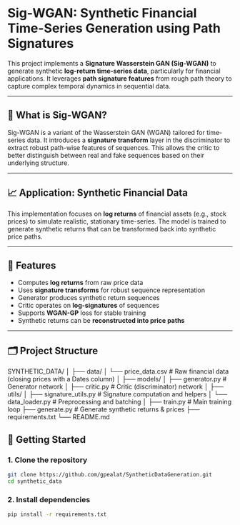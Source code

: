 # Sig-WGAN: Synthetic Financial Time-Series Generation using Path Signatures

This project implements a **Signature Wasserstein GAN (Sig-WGAN)** to generate synthetic **log-return time-series data**, particularly for financial applications. It leverages **path signature features** from rough path theory to capture complex temporal dynamics in sequential data.

---

## 🧠 What is Sig-WGAN?

Sig-WGAN is a variant of the Wasserstein GAN (WGAN) tailored for time-series data. It introduces a **signature transform** layer in the discriminator to extract robust path-wise features of sequences. This allows the critic to better distinguish between real and fake sequences based on their underlying structure.

---

## 📈 Application: Synthetic Financial Data

This implementation focuses on **log returns** of financial assets (e.g., stock prices) to simulate realistic, stationary time-series. The model is trained to generate synthetic returns that can be transformed back into synthetic price paths.

---

## 🔧 Features

- Computes **log returns** from raw price data
- Uses **signature transforms** for robust sequence representation
- Generator produces synthetic return sequences
- Critic operates on **log-signatures** of sequences
- Supports **WGAN-GP** loss for stable training
- Synthetic returns can be **reconstructed into price paths**

---

## 🗂️ Project Structure

SYNTHETIC_DATA/
│
├── data/
│ └── price_data.csv # Raw financial data (closing prices with a Dates column)
│
├── models/
│ ├── generator.py # Generator network
│ ├── critic.py # Critic (discriminator) network
│
├── utils/
│ ├── signature_utils.py # Signature computation and helpers
│ └── data_loader.py # Preprocessing and batching
│
├── train.py # Main training loop
├── generate.py # Generate synthetic returns & prices
├── requirements.txt
└── README.md

## 🚀 Getting Started

### 1. Clone the repository

```bash
git clone https://github.com/gpealat/SyntheticDataGeneration.git
cd synthetic_data
```
### 2. Install dependencies

```bash
pip install -r requirements.txt
```

